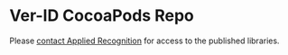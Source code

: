 # Ver-ID CocoaPods Repo

Please [contact Applied Recognition](mailto:support@appliedrecognition.com) for access to the published libraries.
